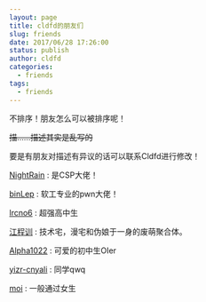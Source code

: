 ```yaml
---
layout: page
title: cldfd的朋友们
slug: friends
date: 2017/06/28 17:26:00
status: publish
author: cldfd
categories: 
  - friends
tags: 
  - friends
---
```


不排序！朋友怎么可以被排序呢！

<del>描……描述其实是乱写的</del>

要是有朋友对描述有异议的话可以联系Cldfd进行修改！

[NightRain](https://rainx.top/) : 是CSP大佬！

[binLep](https://binlep.github.io/) : 软工专业的pwn大佬！

[lrcno6](https://lrcno6.github.io/) : 超强高中生

[江程训](https://censujiang.com) : 技术宅，漫宅和伪娘于一身的废萌聚合体。

[Alpha1022](http://rain.moimo.me) : 可爱的初中生OIer

[yizr-cnyali](https://yizr-cnyali.ac) : 同学qwq

[moi](https://moi-mo.github.io/) : 一般通过女生
